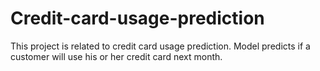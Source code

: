 # Credit-card-usage-prediction
This project is related to credit card usage prediction. Model predicts if a customer will use his or her credit card next month.
